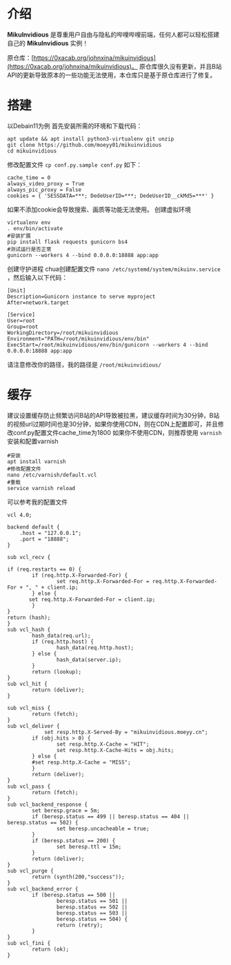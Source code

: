 # 介绍
**MikuInvidious** 是尊重用户自由与隐私的哔哩哔哩前端，任何人都可以轻松搭建自己的 **MikuInvidious** 实例！

原仓库：[https://0xacab.org/johnxina/mikuinvidious](https://0xacab.org/johnxina/mikuinvidious)。
原仓库很久没有更新，并且B站API的更新导致原本的一些功能无法使用，本仓库只是基于原仓库进行了修复。

# 搭建
以Debain11为例
首先安装所需的环境和下载代码：
```
apt update && apt install python3-virtualenv git unzip
git clone https://github.com/moeyy01/mikuinvidious
cd mikuinvidious
```
修改配置文件
`cp conf.py.sample conf.py`
如下：
```
cache_time = 0
always_video_proxy = True
always_pic_proxy = False
cookies = { 'SESSDATA=***; DedeUserID=***; DedeUserID__ckMd5=***' }
```
如果不添加cookie会导致搜索、画质等功能无法使用。
创建虚拟环境
```
virtualenv env
. env/bin/activate
#安装扩展
pip install flask requests gunicorn bs4
#测试运行是否正常
gunicorn --workers 4 --bind 0.0.0.0:18888 app:app
```
创建守护进程
chua创建配置文件 `nano /etc/systemd/system/mikuinv.service` ，然后输入以下代码：
```
[Unit]
Description=Gunicorn instance to serve myproject
After=network.target

[Service]
User=root
Group=root
WorkingDirectory=/root/mikuinvidious
Environment="PATH=/root/mikuinvidious/env/bin"
ExecStart=/root/mikuinvidious/env/bin/gunicorn --workers 4 --bind 0.0.0.0:18888 app:app
```
请注意修改你的路径，我的路径是 `/root/mikuinvidious/`

# 缓存
建议设置缓存防止频繁访问B站的API导致被拉黑，建议缓存时间为30分钟，B站的视频url过期时间也是30分钟，如果你使用CDN，则在CDN上配置即可，并且修改conf.py配置文件cache_time为1800
如果你不使用CDN，则推荐使用 `varnish`
安装和配置varnish
```
#安装
apt install varnish
#修改配置文件
nano /etc/varnish/default.vcl
#重载
service varnish reload
```

可以参考我的配置文件
```
vcl 4.0;

backend default {
    .host = "127.0.0.1";
    .port = "18888";
}

sub vcl_recv {
    
if (req.restarts == 0) {
        if (req.http.X-Forwarded-For) {
                set req.http.X-Forwarded-For = req.http.X-Forwarded-For + ", " + client.ip;
        } else {
       set req.http.X-Forwarded-For = client.ip;
        }
}
return (hash);
}
sub vcl_hash {
        hash_data(req.url);
        if (req.http.host) {
                hash_data(req.http.host);
        } else {
                hash_data(server.ip);
        }
        return (lookup);
}
sub vcl_hit {
        return (deliver);
}

sub vcl_miss {
        return (fetch);
}
sub vcl_deliver {
            set resp.http.X-Served-By = "mikuinvidious.moeyy.cn";
        if (obj.hits > 0) {
                set resp.http.X-Cache = "HIT";
                set resp.http.X-Cache-Hits = obj.hits;
        } else {
        #set resp.http.X-Cache = "MISS";
        }
        return (deliver);
}
sub vcl_pass {
        return (fetch);
}
sub vcl_backend_response {
        set beresp.grace = 5m;
        if (beresp.status == 499 || beresp.status == 404 || beresp.status == 502) {
                set beresp.uncacheable = true;
        }
        if (beresp.status == 200) {
                set beresp.ttl = 15m;
        }
        return (deliver);
}
sub vcl_purge {
        return (synth(200,"success"));
}
sub vcl_backend_error {
        if (beresp.status == 500 ||
                beresp.status == 501 ||
                beresp.status == 502 ||
                beresp.status == 503 ||
                beresp.status == 504) {
                return (retry);
        }
}
sub vcl_fini {
        return (ok);
}
```